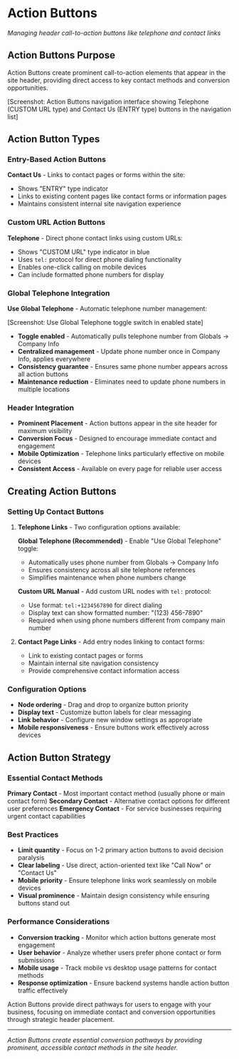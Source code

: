 # Action Buttons

*Managing header call-to-action buttons like telephone and contact links*

## Action Buttons Purpose

Action Buttons create prominent call-to-action elements that appear in the site header, providing direct access to key contact methods and conversion opportunities.

[Screenshot: Action Buttons navigation interface showing Telephone (CUSTOM URL type) and Contact Us (ENTRY type) buttons in the navigation list]

## Action Button Types

### Entry-Based Action Buttons
**Contact Us** - Links to contact pages or forms within the site:
- Shows "ENTRY" type indicator
- Links to existing content pages like contact forms or information pages
- Maintains consistent internal site navigation experience

### Custom URL Action Buttons  
**Telephone** - Direct phone contact links using custom URLs:
- Shows "CUSTOM URL" type indicator in blue
- Uses `tel:` protocol for direct phone dialing functionality
- Enables one-click calling on mobile devices
- Can include formatted phone numbers for display

### Global Telephone Integration
**Use Global Telephone** - Automatic telephone number management:

[Screenshot: Use Global Telephone toggle switch in enabled state]

- **Toggle enabled** - Automatically pulls telephone number from Globals → Company Info
- **Centralized management** - Update phone number once in Company Info, applies everywhere
- **Consistency guarantee** - Ensures same phone number appears across all action buttons
- **Maintenance reduction** - Eliminates need to update phone numbers in multiple locations

### Header Integration
- **Prominent Placement** - Action buttons appear in the site header for maximum visibility
- **Conversion Focus** - Designed to encourage immediate contact and engagement
- **Mobile Optimization** - Telephone links particularly effective on mobile devices
- **Consistent Access** - Available on every page for reliable user access

## Creating Action Buttons

### Setting Up Contact Buttons
1. **Telephone Links** - Two configuration options available:
   
   **Global Telephone (Recommended)** - Enable "Use Global Telephone" toggle:
   - Automatically uses phone number from Globals → Company Info
   - Ensures consistency across all site telephone references
   - Simplifies maintenance when phone numbers change
   
   **Custom URL Manual** - Add custom URL nodes with `tel:` protocol:
   - Use format: `tel:+1234567890` for direct dialing
   - Display text can show formatted number: "(123) 456-7890"
   - Required when using phone numbers different from company main number

2. **Contact Page Links** - Add entry nodes linking to contact forms:
   - Link to existing contact pages or forms
   - Maintain internal site navigation consistency
   - Provide comprehensive contact information access

### Configuration Options
- **Node ordering** - Drag and drop to organize button priority
- **Display text** - Customize button labels for clear messaging
- **Link behavior** - Configure new window settings as appropriate
- **Mobile responsiveness** - Ensure buttons work effectively across devices

## Action Button Strategy

### Essential Contact Methods
**Primary Contact** - Most important contact method (usually phone or main contact form)
**Secondary Contact** - Alternative contact options for different user preferences
**Emergency Contact** - For service businesses requiring urgent contact capabilities

### Best Practices
- **Limit quantity** - Focus on 1-2 primary action buttons to avoid decision paralysis
- **Clear labeling** - Use direct, action-oriented text like "Call Now" or "Contact Us"
- **Mobile priority** - Ensure telephone links work seamlessly on mobile devices
- **Visual prominence** - Maintain design consistency while ensuring buttons stand out

### Performance Considerations
- **Conversion tracking** - Monitor which action buttons generate most engagement
- **User behavior** - Analyze whether users prefer phone contact or form submissions  
- **Mobile usage** - Track mobile vs desktop usage patterns for contact methods
- **Response optimization** - Ensure backend systems handle action button traffic effectively

Action Buttons provide direct pathways for users to engage with your business, focusing on immediate contact and conversion opportunities through strategic header placement.

---

*Action Buttons create essential conversion pathways by providing prominent, accessible contact methods in the site header.*